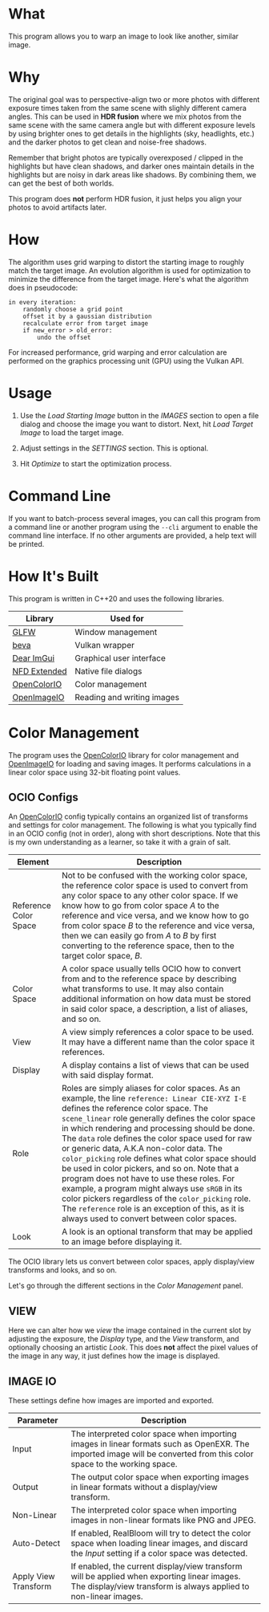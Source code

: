 # What

This program allows you to warp an image to look like another, similar image.

# Why

The original goal was to perspective-align two or more photos with different
exposure times taken from the same scene with slighly different camera angles.
This can be used in __HDR fusion__ where we mix photos from the same scene with the
same camera angle but with different exposure levels by using brighter ones to
get details in the highlights (sky, headlights, etc.) and the darker photos to
get clean and noise-free shadows.

Remember that bright photos are typically
overexposed / clipped in the highlights but have clean shadows, and darker
ones maintain details in the highlights but are noisy in dark areas like shadows.
By combining them, we can get the best of both worlds.

This program does __not__ perform HDR fusion, it just helps you align your photos to avoid artifacts later.

# How

The algorithm uses grid warping to distort the starting image to roughly match
the target image. An evolution algorithm is used for optimization to minimize
the difference from the target image. Here's what the algorithm does in pseudocode:

```
in every iteration:
    randomly choose a grid point
    offset it by a gaussian distribution
    recalculate error from target image
    if new_error > old_error:
        undo the offset
```

For increased performance, grid warping and error calculation are performed on
the graphics processing unit (GPU) using the Vulkan API.

# Usage

1. Use the _Load Starting Image_ button in the _IMAGES_ section to open a file dialog and choose the image
you want to distort. Next, hit _Load Target Image_ to load the target image.

2. Adjust settings in the _SETTINGS_ section. This is optional.

3. Hit _Optimize_ to start the optimization process.

# Command Line

If you want to batch-process several images, you can call this program from a
command line or another program using the `--cli` argument to enable the command line interface.
If no other arguments are provided, a help text will be printed.

# How It's Built

This program is written in C++20 and uses the following libraries.

| Library | Used for |
|--|--|
| [GLFW](https://www.glfw.org/) | Window management |
| [beva](https://github.com/bean-mhm/beva) | Vulkan wrapper |
| [Dear ImGui](https://github.com/ocornut/imgui) | Graphical user interface |
| [NFD Extended](https://github.com/btzy/nativefiledialog-extended) | Native file dialogs |
| [OpenColorIO](https://opencolorio.org/) | Color management |
| [OpenImageIO](https://github.com/OpenImageIO/oiio) | Reading and writing images |

# Color Management

The program uses the [OpenColorIO](https://opencolorio.org/) library for color
management and [OpenImageIO](https://github.com/OpenImageIO/oiio) for loading
and saving images. It performs calculations in a linear color space using 32-bit
floating point values.

## OCIO Configs

An [OpenColorIO](https://opencolorio.org/) config typically contains an organized list of transforms and settings for color management. The following is what you typically find in an OCIO config (not in order), along with short descriptions. Note that this is my own understanding as a learner, so take it with a grain of salt.

| Element | Description |
|--|--|
| Reference Color Space | Not to be confused with the working color space, the reference color space is used to convert from any color space to any other color space. If we know how to go from color space *A* to the reference and vice versa, and we know how to go from color space *B* to the reference and vice versa, then we can easily go from *A* to *B* by first converting to the reference space, then to the target color space, *B*. |
| Color Space | A color space usually tells OCIO how to convert from and to the reference space by describing what transforms to use. It may also contain additional information on how data must be stored in said color space, a description, a list of aliases, and so on. |
| View | A view simply references a color space to be used. It may have a different name than the color space it references. |
| Display | A display contains a list of views that can be used with said display format. |
| Role | Roles are simply aliases for color spaces. As an example, the line `reference: Linear CIE-XYZ I-E` defines the reference color space. The `scene_linear` role generally defines the color space in which rendering and processing should be done. The `data` role defines the color space used for raw or generic data, A.K.A non-color data. The `color_picking` role defines what color space should be used in color pickers, and so on. Note that a program does not have to use these roles. For example, a program might always use `sRGB` in its color pickers regardless of the `color_picking` role. The `reference` role is an exception of this, as it is always used to convert between color spaces. |
| Look | A look is an optional transform that may be applied to an image before displaying it. |

The OCIO library lets us convert between color spaces, apply display/view transforms and looks, and so on.

Let's go through the different sections in the _Color Management_ panel.

## VIEW

Here we can alter how we *view* the image contained in the current slot by adjusting the exposure, the *Display* type, and the *View* transform, and optionally choosing an artistic *Look*. This does __not__ affect the pixel values of the image in any way, it just defines how the image is displayed.

## IMAGE IO

These settings define how images are imported and exported.

| Parameter | Description |
|--|--|
| Input | The interpreted color space when importing images in linear formats such as OpenEXR. The imported image will be converted from this color space to the working space. |
| Output | The output color space when exporting images in linear formats without a display/view transform. |
| Non-Linear | The interpreted color space when importing images in non-linear formats like PNG and JPEG. |
| Auto-Detect | If enabled, RealBloom will try to detect the color space when loading linear images, and discard the *Input* setting if a color space was detected. |
| Apply View Transform | If enabled, the current display/view transform will be applied when exporting linear images. The display/view transform is always applied to non-linear images. |
